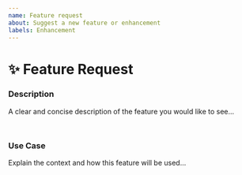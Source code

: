 ```yaml
---
name: Feature request
about: Suggest a new feature or enhancement
labels: Enhancement
---
```


# ✨ Feature Request

### Description
<!-- ✍️--> A clear and concise description of the feature you would like to see...

<pre><code>
</code></pre>

### Use Case
<!-- ✍️--> Explain the context and how this feature will be used...

<pre><code>
</code></pre>
